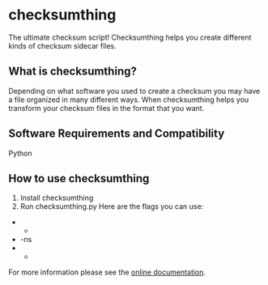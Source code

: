 # checksumthing
The ultimate checksum script! Checksumthing helps you create different kinds of checksum sidecar files.

## What is checksumthing?
Depending on what software you used to create a checksum you may have a file organized in many different ways. When
checksumthing helps you transform your checksum files in the format that you want.

## Software Requirements and Compatibility
Python

## How to use checksumthing
1. Install checksumthing
2. Run checksumthing.py 
Here are the flags you can use: 
* - 
* -ns
* -


For more information please see the [online documentation][1]. 

[1]: https://amiaopensource.github.io/checksumthing/
